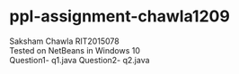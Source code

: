 # ppl-assignment-chawla1209
Saksham Chawla
  RIT2015078  
  Tested on NetBeans in Windows 10  
  Question1- q1.java
  Question2- q2.java
